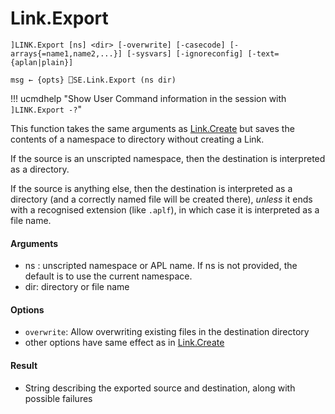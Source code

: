 # Link.Export

    ]LINK.Export [ns] <dir> [-overwrite] [-casecode] [-arrays{=name1,name2,...}] [-sysvars] [-ignoreconfig] [-text={aplan|plain}]
    
    msg ← {opts} ⎕SE.Link.Export (ns dir) 

!!! ucmdhelp "Show User Command information in the session with `]LINK.Export -?`"

This function takes the same arguments as [Link.Create](Link.Create.md) but saves the contents of a namespace to directory without creating a Link.

If the source is an unscripted namespace, then the destination is interpreted as a directory.

If the source is anything else, then the destination is interpreted as a directory (and a correctly named file will be created there), *unless* it ends with a recognised extension (like `.aplf`), in which case it is interpreted as a file name.

#### Arguments

- ns : unscripted namespace or APL name. If ns is not provided, the default is to use the current namespace.
- dir: directory or file name

#### Options

- `overwrite`: Allow overwriting existing files in the destination directory
- other options have same effect as in [Link.Create](Link.Create.md)

#### Result

- String describing the exported source and destination, along with possible failures
